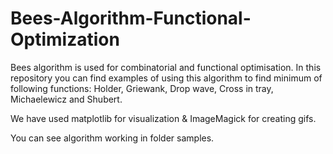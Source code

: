 # Bees-Algorithm-Functional-Optimization

Bees algorithm is used for combinatorial and functional optimisation. In this repository you can find examples of using this algorithm to find minimum of following functions: Holder, Griewank, Drop wave, Cross in tray, Michaelewicz and Shubert.

We have used matplotlib for visualization & ImageMagick for creating gifs.

You can see algorithm working in folder samples.

